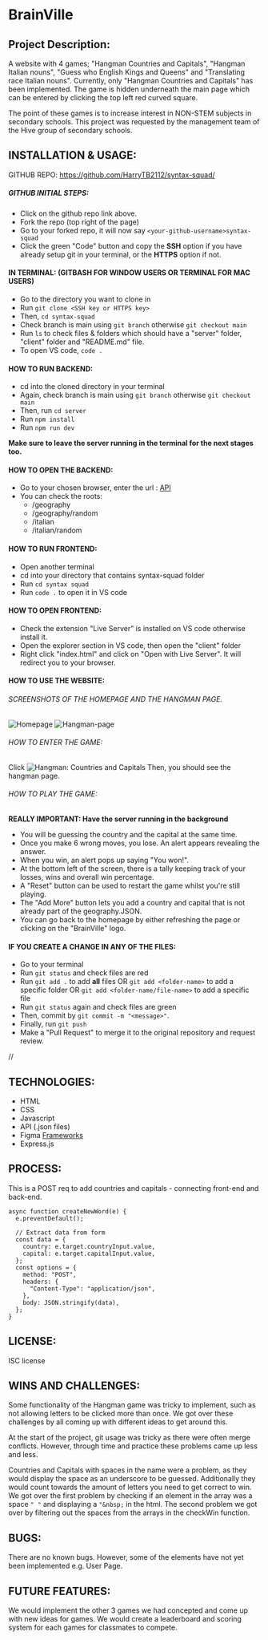 # BrainVille

## Project Description:

A website with 4 games; "Hangman Countries and Capitals", "Hangman Italian nouns", "Guess who English Kings and Queens" and "Translating race Italian nouns". Currently, only "Hangman Countries and Capitals" has been implemented.
The game is hidden underneath the main page which can be entered by clicking the top left red curved square.

The point of these games is to increase interest in NON-STEM subjects in secondary schools.
This project was requested by the management team of the Hive group of secondary schools.

## INSTALLATION & USAGE:

GITHUB REPO: https://github.com/HarryTB2112/syntax-squad/

##### GITHUB INITIAL STEPS:

- Click on the github repo link above.
- Fork the repo (top right of the page)
- Go to your forked repo, it will now say `<your-github-username>syntax-squad`
- Click the green "Code" button and copy the **SSH** option if you have already setup git in your terminal, or the **HTTPS** option if not.

#### IN TERMINAL: (GITBASH FOR WINDOW USERS OR TERMINAL FOR MAC USERS)

- Go to the directory you want to clone in
- Run `git clone <SSH key or HTTPS key>`
- Then, `cd syntax-squad`
- Check branch is main using `git branch` otherwise `git checkout main`
- Run `ls` to check files & folders which should have a "server" folder, "client" folder and "README.md" file.
- To open VS code, `code .`

#### HOW TO RUN BACKEND:

- cd into the cloned directory in your terminal
- Again, check branch is main using `git branch` otherwise `git checkout main`
- Then, run `cd server`
- Run `npm install`
- Run `npm run dev`

**Make sure to leave the server running in the terminal for the next stages too.**

#### HOW TO OPEN THE BACKEND:

- Go to your chosen browser, enter the url : [API](http://localhost:3002)
- You can check the roots:
  - /geography
  - /geography/random
  - /italian
  - /italian/random

#### HOW TO RUN FRONTEND:

- Open another terminal
- cd into your directory that contains syntax-squad folder
- Run `cd syntax squad`
- Run `code .` to open it in VS code

#### HOW TO OPEN FRONTEND:

- Check the extension "Live Server" is installed on VS code otherwise install it.
- Open the explorer section in VS code, then open the "client" folder
- Right click "index.html" and click on "Open with Live Server". It will redirect you to your browser.

#### HOW TO USE THE WEBSITE:

###### SCREENSHOTS OF THE HOMEPAGE AND THE HANGMAN PAGE.

![Homepage](/client/images/Homepage.png)
![Hangman-page](/client/images/Hangman-page.png)

###### HOW TO ENTER THE GAME:

Click ![Hangman: Countries and Capitals](/client/images/game1.PNG)
Then, you should see the hangman page.

###### HOW TO PLAY THE GAME:

**REALLY IMPORTANT: Have the server running in the background**

- You will be guessing the country and the capital at the same time.
- Once you make 6 wrong moves, you lose. An alert appears revealing the answer.
- When you win, an alert pops up saying "You won!".
- At the bottom left of the screen, there is a tally keeping track of your losses, wins and overall win percentage.
- A "Reset" button can be used to restart the game whilst you're still playing.
- The "Add More" button lets you add a country and capital that is not already part of the geography.JSON.
- You can go back to the homepage by either refreshing the page or clicking on the "BrainVille" logo.

#### IF YOU CREATE A CHANGE IN ANY OF THE FILES:

- Go to your terminal
- Run `git status` and check files are red
- Run `git add .` to add **all** files
  OR `git add <folder-name>` to add a specific folder
  OR `git add <folder-name/file-name>` to add a specific file
- Run `git status` again and check files are green
- Then, commit by `git commit -m "<message>"`.
- Finally, run `git push`
- Make a "Pull Request" to merge it to the original repository and request review.

//

## TECHNOLOGIES:

- HTML
- CSS
- Javascript
- API (.json files)
- Figma [Frameworks](https://www.figma.com/file/ZWZXKNWeLBZqYAEDCQDGbX/Hangman?type=design&node-id=0%3A1&t=KlhuUEeRTDZebxyR-1)
- Express.js

## PROCESS:

This is a POST req to add countries and capitals - connecting front-end and back-end.

```
async function createNewWord(e) {
  e.preventDefault();

  // Extract data from form
  const data = {
    country: e.target.countryInput.value,
    capital: e.target.capitalInput.value,
  };
  const options = {
    method: "POST",
    headers: {
      "Content-Type": "application/json",
    },
    body: JSON.stringify(data),
  };
}
```

## LICENSE:

ISC license

## WINS AND CHALLENGES:

Some functionality of the Hangman game was tricky to implement, such as not allowing letters to be clicked more than once. We got over these challenges by all coming up with different ideas to get around this.

At the start of the project, git usage was tricky as there were often merge conflicts. However, through time and practice these problems came up less and less.

Countries and Capitals with spaces in the name were a problem, as they would display the space as an underscore to be guessed. Additionally they would count towards the amount of letters you need to get correct to win. We got over the first problem by checking if an element in the array was a space `" "` and displaying a `"&nbsp;` in the html. The second problem we got over by filtering out the spaces from the arrays in the checkWin function.

## BUGS:

There are no known bugs. However, some of the elements have not yet been implemented e.g. User Page.

## FUTURE FEATURES:

We would implement the other 3 games we had concepted and come up with new ideas for games. We would create a leaderboard and scoring system for each games for classmates to compete.
